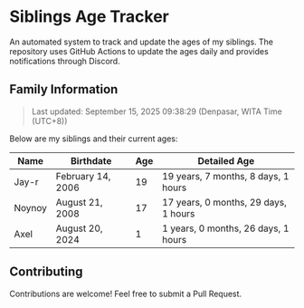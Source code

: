 # Siblings Age Tracker

An automated system to track and update the ages of my siblings. The repository uses GitHub Actions to update the ages daily and provides notifications through Discord.

## Family Information

> Last updated: September 15, 2025 09:38:29 (Denpasar, WITA Time (UTC+8))

Below are my siblings and their current ages:

| Name | Birthdate | Age | Detailed Age |
|------|-----------|-----|-------------|
| Jay-r | February 14, 2006 | 19 | 19 years, 7 months, 8 days, 1 hours |
| Noynoy | August 21, 2008 | 17 | 17 years, 0 months, 29 days, 1 hours |
| Axel | August 20, 2024 | 1 | 1 years, 0 months, 26 days, 1 hours |

## Contributing

Contributions are welcome! Feel free to submit a Pull Request.